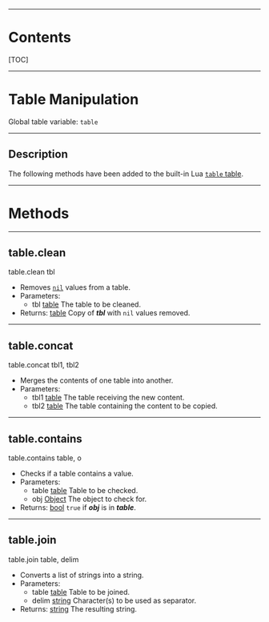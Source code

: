
---
# Contents

[TOC]


---
# Table Manipulation

Global table variable: `table`


---
## Description

The following methods have been added to the built-in Lua
[`table` table](https://www.lua.org/manual/5.3/manual.html#6.6).

---
# Methods


---
## table.clean
<div class="function">
    table.clean <span class="paramlist">tbl</span>
</div>

- Removes [`nil`][LuaNil] values from a table.
- Parameters:
    - <span class="param">tbl</span>
      <span class="datatype">[table][LuaTable]</span>
      The table to be cleaned.
- Returns:
  <span class="datatype">[table][LuaTable]</span>
  Copy of ___tbl___ with `nil` values removed.


---
## table.concat
<div class="function">
    table.concat <span class="paramlist">tbl1, tbl2</span>
</div>

- Merges the contents of one table into another.
- Parameters:
    - <span class="param">tbl1</span>
      <span class="datatype">[table][LuaTable]</span>
      The table receiving the new content.
    - <span class="param">tbl2</span>
      <span class="datatype">[table][LuaTable]</span>
      The table containing the content to be copied.


---
## table.contains
<div class="function">
    table.contains <span class="paramlist">table, o</span>
</div>

- Checks if a table contains a value.
- Parameters:
    - <span class="param">table</span>
      <span class="datatype">[table][LuaTable]</span>
      Table to be checked.
    - <span class="param">obj</span>
      <span class="datatype">[Object][java.lang.Object]</span>
      The object to check for.
- Returns:
  <span class="datatype">[bool][LuaBoolean]</span>
  `true` if ___obj___ is in ___table___.


---
## table.join
<div class="function">
    table.join <span class="paramlist">table, delim</span>
</div>

- Converts a list of strings into a string.
- Parameters:
    - <span class="param">table</span>
      <span class="datatype">[table][LuaTable]</span>
      Table to be joined.
    - <span class="param">delim</span>
      <span class="datatype">[string][LuaString]</span>
      Character(s) to be used as separator.
- Returns:
  <span class="datatype">[string][LuaString]</span>
  The resulting string.


[java.lang.Object]: https://docs.oracle.com/en/java/javase/11/docs/api/java.base/java/lang/Object.html

[LuaBoolean]: http://luaj.org/luaj/3.0/api/org/luaj/vm2/LuaBoolean.html
[LuaNil]: http://luaj.org/luaj/3.0/api/org/luaj/vm2/LuaNil.html
[LuaString]: http://luaj.org/luaj/3.0/api/org/luaj/vm2/LuaString.html
[LuaTable]: http://luaj.org/luaj/3.0/api/org/luaj/vm2/LuaTable.html
